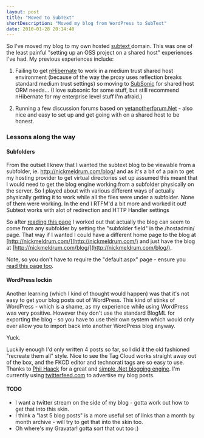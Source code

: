 ```yaml
---
layout: post
title: "Moved to SubText"
shortDescription: "Moved my blog from WordPress to SubText"
date: 2010-01-28 20:14:40
---
```

So I've moved my blog to my own hosted [subtext ](http://subtextproject.com/)domain. 
This was one of the least painful "setting up an OSS project on a shared host" experiences I've had. 
My previous experiences include:

 1. Failing to get [nHibernate](https://www.hibernate.org/343.html) to work 
in a medium trust shared host environment (because of the way the proxy uses reflection breaks standard medium
 trust settings) so moving to [SubSonic](http://www.subsonicproject.com/) for shared host ORM needs... 
(I love subsonic for some stuff, but still recommend nHibernate for my enterprise level stuff I'm afraid.)

 2. Running a few discussion forums based on [yetanotherforum.Net](http://www.yetanotherforum.net/) - also nice and easy to set up and get going with on a shared host to be honest. 

### Lessons along the way

#### Subfolders

From the outset I knew that I wanted the subtext blog to be viewable from a subfolder,
 ie. http://nickmeldrum.com/blog/ and as it's a bit of a pain to get my hosting provider to get 
virtual directories set up assumed this meant that I would need to get the blog engine working 
from a subfolder physically on the server.  So I played about with various different ways of 
actually physically getting it to work while all the files were under a subfolder. None of them 
were working. In the end I RTFM'd a bit more and worked it out!  Subtext works with alot of redirection
 and HTTP Handler settings

So after [reading this page](http://code.google.com/p/subtext/wiki/UrlBlogMapping)
 I worked out that actually the blog can seem to come from any subfolder by setting the "subfolder field" 
in the /hostadmin/ page.
 That way if I wanted I could have a different home page to the blog at [http://nickmeldrum.com/](http://nickmeldrum.com/)
 and just have the blog at [http://nickmeldrum.com/blog/](http://nickmeldrum.com/blog/).

  Note, so you don't have to require the "default.aspx" page -
 ensure you [read this page too](http://subtextproject.com/Configuring-a-Custom-404-Page.ashx).

#### WordPress lockin

Another learning (which I kind of thought would happen) was that it's not easy to get your blog posts out of WordPress.
 This kind of stinks of WordPress - which is a shame, as my experience while using WordPress was very positive.
 However they don't use the standard BlogML for exporting the blog - so you have to use their own system which
 would only ever allow you to import back into another WordPress blog anyway.

Yuck.

Luckily enough I'd only written 4 posts so far, so I did it the old fashioned "recreate them all" style. 
 Nice to see the Tag Cloud works straight away out of the box, and the FKCD editor and technorati tags are so easy to use.
  Thanks to [Phil Haack](http://haacked.com/Default.aspx) for a great and [simple .Net blogging engine](http://subtextproject.com/).
  I'm currently using [twitterfeed.com](http://twitterfeed.com/) to advertise my blog posts.

#### TODO

*   I want a twitter stream on the side of my blog - gotta work out how to get that into this skin.
*   I think a "last 5 blog posts" is a more useful set of links than a month by month archive - will try to get that into the skin too.
*   Oh where's my Gravatar! gotta sort that out too :)